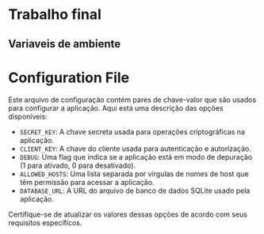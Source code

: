 # Trabalho final

## Variaveis de ambiente

# Configuration File

Este arquivo de configuração contém pares de chave-valor que são usados para configurar a aplicação. Aqui está uma descrição das opções disponíveis:

- `SECRET_KEY`: A chave secreta usada para operações criptográficas na aplicação.
- `CLIENT_KEY`: A chave do cliente usada para autenticação e autorização.
- `DEBUG`: Uma flag que indica se a aplicação está em modo de depuração (1 para ativado, 0 para desativado).
- `ALLOWED_HOSTS`: Uma lista separada por vírgulas de nomes de host que têm permissão para acessar a aplicação.
- `DATABASE_URL`: A URL do arquivo de banco de dados SQLite usado pela aplicação.

Certifique-se de atualizar os valores dessas opções de acordo com seus requisitos específicos.
